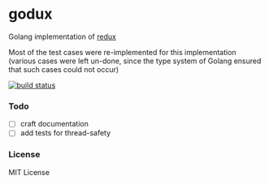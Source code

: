# godux

Golang implementation of [redux](https://github.com/reactjs/redux)

Most of the test cases were re-implemented for this implementation
(various cases were left un-done, since the type system of Golang
ensured that such cases could not occur)

[![build status](https://img.shields.io/travis/zpencerq/godux/master.svg?style=flat-square)](https://travis-ci.org/zpencerq/godux)

### Todo
- [ ] craft documentation
- [ ] add tests for thread-safety

### License
MIT License
